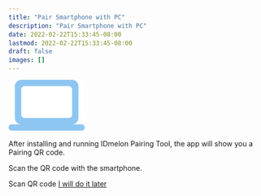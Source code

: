 ```yaml
---
title: "Pair Smartphone with PC"
description: "Pair Smartphone with PC"
date: 2022-02-22T15:33:45-08:00
lastmod: 2022-02-22T15:33:45-08:00
draft: false
images: []
---
```


<div class='d-block mb-5'>
<img src='pairingsteps.png' class='d-block m-auto mb-6' width="150">
</div>


<p>After installing and running IDmelon Pairing Tool, the app will show you a Pairing QR code.</p>
<p class='mb-6'>Scan the QR code with the smartphone.</p>

<div class='d-flex column flex-column mt-5'>
<a id="btn-scan-qr" role="button" class="btn btn-primary btn-lg d-block mb-3">Scan QR code</a>
<a role="button" class="btn btn-primary btn-lg d-block mb-3" href="http://docs.idmelon.com/pages/reader">I will do it later</a>
</div>

<style>@media (max-width: 480px) {.navbar, .footer { display: none; }}
h1{
    color : #4395ec;
}
</style>

<script>
    const btnQRCodeScan = document.getElementById('btn-scan-qr')
    btnQRCodeScan.addEventListener('click', (ev) => {
      location.replace(`https://www.idmelon.com/open-qr`);   
    });
</script>
